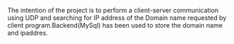 The intention of the project is to perform a client-server communication using UDP and searching for IP address of the Domain name requested by client program.Backend(MySql) has been used to store the domain name and ipaddres.
